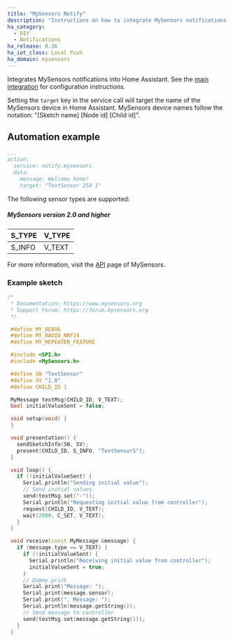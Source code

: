```yaml
---
title: "MySensors Notify"
description: "Instructions on how to integrate MySensors notifications into Home Assistant."
ha_category:
  - DIY
  - Notifications
ha_release: 0.36
ha_iot_class: Local Push
ha_domain: mysensors
---
```


Integrates MySensors notifications into Home Assistant. See the [main integration](/integrations/mysensors/) for configuration instructions.

Setting the `target` key in the service call will target the name of the MySensors device in Home Assistant. MySensors device names follow the notation: "[Sketch name] [Node id] [Child id]".

## Automation example

```yaml
...
action:
  service: notify.mysensors
  data:
    message: Welcome home!
    target: "TextSensor 254 1"
```

The following sensor types are supported:

##### MySensors version 2.0 and higher

| S_TYPE | V_TYPE |
| ------ | ------ |
| S_INFO | V_TEXT |

For more information, visit the [API](https://www.mysensors.org/download/) page of MySensors.

### Example sketch

```cpp
/*
 * Documentation: https://www.mysensors.org
 * Support Forum: https://forum.mysensors.org
 */

 #define MY_DEBUG
 #define MY_RADIO_NRF24
 #define MY_REPEATER_FEATURE

 #include <SPI.h>
 #include <MySensors.h>

 #define SN "TextSensor"
 #define SV "1.0"
 #define CHILD_ID 1

 MyMessage textMsg(CHILD_ID, V_TEXT);
 bool initialValueSent = false;

 void setup(void) {
 }

 void presentation() {
   sendSketchInfo(SN, SV);
   present(CHILD_ID, S_INFO, "TextSensor1");
 }

 void loop() {
   if (!initialValueSent) {
     Serial.println("Sending initial value");
     // Send initial values.
     send(textMsg.set("-"));
     Serial.println("Requesting initial value from controller");
     request(CHILD_ID, V_TEXT);
     wait(2000, C_SET, V_TEXT);
   }
 }

 void receive(const MyMessage &message) {
   if (message.type == V_TEXT) {
     if (!initialValueSent) {
       Serial.println("Receiving initial value from controller");
       initialValueSent = true;
     }
     // Dummy print
     Serial.print("Message: ");
     Serial.print(message.sensor);
     Serial.print(", Message: ");
     Serial.println(message.getString());
     // Send message to controller
     send(textMsg.set(message.getString()));
   }
 }
```
